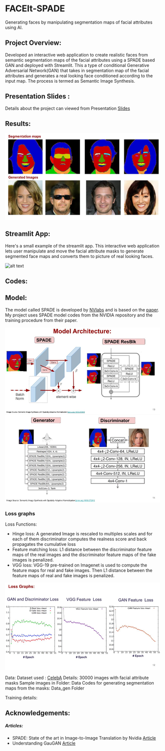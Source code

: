 # FACEIt-SPADE #

Generating faces by manipulating segmentation maps of facial attributes using AI.

## Project Overview: ##

Developed an interactive web application to create realistic faces from semantic segmentation maps of the facial attributes using a SPADE based GAN and deployed with Streamlit.
This a type of conditional Generative Adversarial Network(GAN) that takes in segmentation map of the facial attributes and generates a real looking face conditioned according to the input map. 
The process is termed as Semantic Image Synthesis.

## Presentation Slides : ##
Details about the project can viewed from Presentation [Slides](https://docs.google.com/presentation/d/1g1K8sfpHj0pCookdpxHvF1n1CFKMPeFp2Sqz1Ngfvf4/edit#slide=id.g8a61dbc963_0_51)

## Results: ##

![alt text](https://github.com/SAPreetha/FaceIt-SPADE/blob/master/Results/Ex1.jpg)


## Streamlit App: ##
Here's a small example of the streamlit app. This interactive web application lets user manipulate and move the facial attribute masks to generate segmented face maps and converts them to picture of real looking faces.

![alt text](https://github.com/SAPreetha/FaceIt-SPADE/blob/master/Images/1.gif)

## Codes: ##


## Model: ##

The model called SPADE is developed by [NVlabs](https://github.com/NVlabs/SPADE) and is based on the [paper](https://arxiv.org/pdf/1903.07291.pdf).
My project uses SPADE model codes from the NVIDIA repository and the training procedure from their paper.

![alt text](https://github.com/SAPreetha/FaceIt-SPADE/blob/master/Images/spade_architecture.jpg)
![alt text](https://github.com/SAPreetha/FaceIt-SPADE/blob/master/Images/gen_dis_architecture.jpg)

### Loss graphs ###

Loss Functions:
* Hinge loss: A generated Image is rescaled to multiples scales and for each of them discriminator computes  the realness score and back propagates the cumulative loss
* Feature matching loss: L1 distance between the discriminator feature maps of the real images and the discriminator feature maps of the fake images is penalized.
* VGG loss:  VGG-19 pre-trained on Imagenet is used to compute the feature maps for real and fake images. Then L1 distance between the feature maps of real and fake images is penalized.

![alt text](https://github.com/SAPreetha/FaceIt-SPADE/blob/master/Images/loss.jpg)





Data:
Dataset used : [CelebA](https://github.com/switchablenorms/CelebAMask-HQ) 
Details: 30000 images with facial attribute masks
Sample images in Folder: Data
Codes for generating segmentation maps from the masks: Data_gen Folder

Training details:





## Acknowledgements: ##
##### Articles: #####
* SPADE: State of the art in Image-to-Image Translation by Nvidia [Article](https://medium.com/@kushajreal/spade-state-of-the-art-in-image-to-image-translation-by-nvidia-bb49f2db2ce3)
* Understanding GauGAN [Article](https://blog.paperspace.com/nvidia-gaugan-introduction/)
